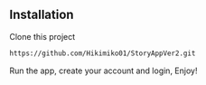 ## Installation

Clone this project
```bash
https://github.com/Hikimiko01/StoryAppVer2.git
```

Run the app, create your account and login, Enjoy!
